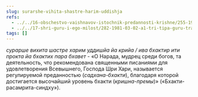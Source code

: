 ```yaml
---
slug: surarshe-vihita-shastre-harim-uddishja
refs:
  - ../../16-obschestvo-vaishnavov-istochnik-predannosti-krishne/255-1983-02-12-a4-tri-urovnya-predannyh-soglasno-ucheniyu-shri-chajtani-bhagavatam-i-puran.md
  - ../../17-shri-guru-i-ego-milost/282-1981-03-02-a1-tri-tipa-guru-transformatsiya-vospriyatiya-guru.md
tags: []
---
```


*сурарше вихита шастре харим уддишйа йа крийа / ива бхактир ити прокта йа бхактих пара бхавет* - «О Нарада, мудрец среди богов, та деятельность, что рекомендована священными писаниями для удовлетворения Всевышнего, Господа Шри Хари, называется регулируемой преданностью (*садхана-бхакти*), благодаря которой достигается высочайший уровень бхакти (*кришна-премы*)» («Бхакти-расамрита-синдху»).
